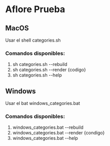# Aflore Prueba

## MacOS
Usar el shell categories.sh

### Comandos disponibles:
1. sh categories.sh --rebuild
2. sh categories.sh --render {codigo}
3. sh categories.sh --help

## Windows
Usar el bat windows_categories.bat

### Comandos disponibles:
1. windows_categories.bat --rebuild
2. windows_categories.bat --render {condigo}
3. windows_categories.bat --help
